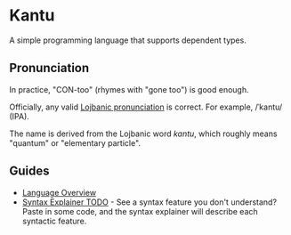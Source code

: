 # Kantu

A simple programming language that supports dependent types.

## Pronunciation

In practice, "CON-too" (rhymes with "gone too") is good enough.

Officially, any valid [Lojbanic pronunciation](https://lojban.org/publications/cll/cll_v1.1_xhtml-section-chunks/section-basic-phonetics.html) is correct.
For example, /ˈkantu/ (IPA).

The name is derived from the Lojbanic word _kantu_, which roughly
means "quantum" or "elementary particle".

## Guides

- [Language Overview](./docs/getting_started/overview.md)
- [Syntax Explainer TODO](about:TODOCOMPLETE) - See a syntax feature you don't understand? Paste in some code, and the syntax explainer will describe each syntactic feature.
